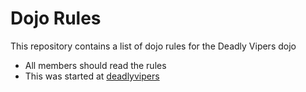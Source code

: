 Dojo Rules
==========

This repository contains a list of dojo rules for the Deadly Vipers dojo

* All members should read the rules
* This was started at [deadlyvipers](https://github.com/deadlyvipers)

